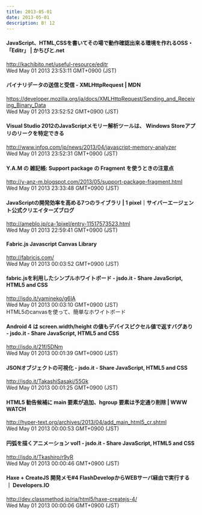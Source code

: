 ```yaml
---
title: 2013-05-01
date: 2013-05-01
description: B! 12
---
```


#### JavaScript、HTML,CSSを書いてその場で動作確認出来る環境を作れるOSS・「Editr」 | かちびと.net
http://kachibito.net/useful-resource/editr<br>
Wed May 01 2013 23:53:11 GMT+0900 (JST)<br>


#### バイナリデータの送信と受信 - XMLHttpRequest | MDN
https://developer.mozilla.org/ja/docs/XMLHttpRequest/Sending_and_Receiving_Binary_Data<br>
Wed May 01 2013 23:52:52 GMT+0900 (JST)<br>


#### Visual Studio 2012のJavaScriptメモリー解析ツールは、 Windows Storeアプリのリークを特定できる
http://www.infoq.com/jp/news/2013/04/javascript-memory-analyzer<br>
Wed May 01 2013 23:52:31 GMT+0900 (JST)<br>


#### Y.A.M の 雑記帳: Support package の Fragment を使うときの注意点
http://y-anz-m.blogspot.com/2013/05/support-package-fragment.html<br>
Wed May 01 2013 23:33:48 GMT+0900 (JST)<br>


#### JavaScriptの開発効率を高める7つのライブラリ | 1 pixel｜サイバーエージェント公式クリエイターズブログ
http://ameblo.jp/ca-1pixel/entry-11517573523.html<br>
Wed May 01 2013 22:59:41 GMT+0900 (JST)<br>


#### Fabric.js Javascript Canvas Library
http://fabricjs.com/<br>
Wed May 01 2013 00:03:52 GMT+0900 (JST)<br>


#### fabric.jsを利用したシンプルホワイトボード - jsdo.it - Share JavaScript, HTML5 and CSS
http://jsdo.it/yamineko/g6IA<br>
Wed May 01 2013 00:03:10 GMT+0900 (JST)<br>
HTML5のcanvasを使って、簡単なホワイトボード


#### Android 4 は screen.width/height の値もデバイスピクセル値で返すバグあり - jsdo.it - Share JavaScript, HTML5 and CSS
http://jsdo.it/21f/5DNm<br>
Wed May 01 2013 00:01:39 GMT+0900 (JST)<br>


#### JSONオブジェクトの可視化 - jsdo.it - Share JavaScript, HTML5 and CSS
http://jsdo.it/TakashiSasaki/55Gk<br>
Wed May 01 2013 00:01:25 GMT+0900 (JST)<br>


#### HTML5 勧告候補に main 要素が追加、hgroup 要素は予定通り削除 | WWW WATCH
http://hyper-text.org/archives/2013/04/add_main_html5_cr.shtml<br>
Wed May 01 2013 00:00:53 GMT+0900 (JST)<br>


#### 円弧を描くアニメーション vol1 - jsdo.it - Share JavaScript, HTML5 and CSS
http://jsdo.it/Tkashiro/r9yR<br>
Wed May 01 2013 00:00:46 GMT+0900 (JST)<br>


#### Haxe + CreateJS 開発メモ#4 FlashDevelopからWEBサーバ経由で実行する ｜ Developers.IO
http://dev.classmethod.jp/ria/html5/haxe-createjs-4/<br>
Wed May 01 2013 00:00:06 GMT+0900 (JST)<br>


